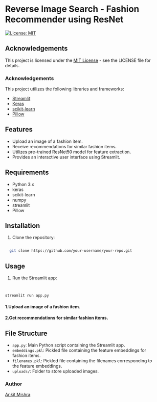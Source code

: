 #  Reverse Image Search - Fashion Recommender using ResNet 

[![License: MIT](https://img.shields.io/badge/License-MIT-yellow.svg)](https://opensource.org/licenses/MIT)

## Acknowledgements

This project is licensed under the [MIT License](LICENSE) - see the LICENSE file for details.

### Acknowledgements

This project utilizes the following libraries and frameworks:
- [Streamlit](https://streamlit.io/)
- [Keras](https://keras.io/)
- [scikit-learn](https://scikit-learn.org/)
- [Pillow](https://python-pillow.org/)


## Features

- Upload an image of a fashion item.
- Receive recommendations for similar fashion items.
- Utilizes pre-trained ResNet50 model for feature extraction.
- Provides an interactive user interface using Streamlit.

## Requirements

- Python 3.x
- keras
- scikit-learn
- numpy
- streamlit
- Pillow

## Installation

1. Clone the repository:


```bash

  git clone https://github.com/your-username/your-repo.git

```


## Usage

1. Run the Streamlit app:

```bash


streamlit run app.py

```


#### 1.Upload an image of a fashion item.
#### 2.Get recommendations for similar fashion items.



## File Structure

- `app.py`: Main Python script containing the Streamlit app.
- `embeddings.pkl`: Pickled file containing the feature embeddings for fashion items.
- `filenames.pkl`: Pickled file containing the filenames corresponding to the feature embeddings.
- `uploads/`: Folder to store uploaded images.



### Author

[Ankit Mishra](https://github.com/ankitmishralive)
































